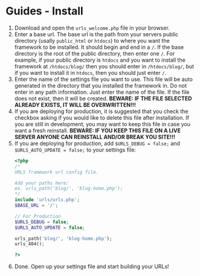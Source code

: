 # Guides - Install
1. Download and open the `urls_welcome.php` file in your browser.
2. Enter a base url. The base url is the path from your servers public directory (usally `public_html` or `htdocs`) to where you want the framework to be installed. It should begin and end in a `/`. If the base directory is the root of the public directory, then enter one `/`. For example, if your public directory is `htdocs` and you want to install the framework at `/htdocs/blog/` then you should enter in `/htdocs/blog/`, but if you want to install it in `htdocs`, then you should just enter `/`.
3. Enter the name of the settings file you want to use. This file will be auto generated in the directory that you installed the framework in. Do not enter in any path information. Just enter the name of the file. If the file does not exist, then it will be created. **BEWARE: IF THE FILE SELECTED ALREADY EXISTS, IT WILL BE OVERWRITTEN!!!**
4. If you are deploying for production, it is suggested that you check the checkbox asking if you would like to delete this file after installation. If you are still in development, you may want to keep this file in case you want a fresh reinstall. **BEWARE: IF YOU KEEP THIS FILE ON A LIVE SERVER ANYONE CAN REINSTALL AND/OR BREAK YOU SITE!!!**
5. If you are deploying for production, add `$URLS_DEBUG = false;` and `$URLS_AUTO_UPDATE = false;` to your settings file:
   ```PHP
   <?php
   /*
   URLS framework url config file.
   
   Add your paths here:
   ex. urls_path('blog/', 'blog-home.php');
   */
   include 'urls/urls.php';
   $BASE_URL = '/';
   
   // For Production
   $URLS_DEBUG = false;
   $URLS_AUTO_UPDATE = false;
   
   urls_path('blog/', 'blog-home.php');
   urls_404();
   
   ?>
   ```
6. Done. Open up your settings file and start building your URLs!
